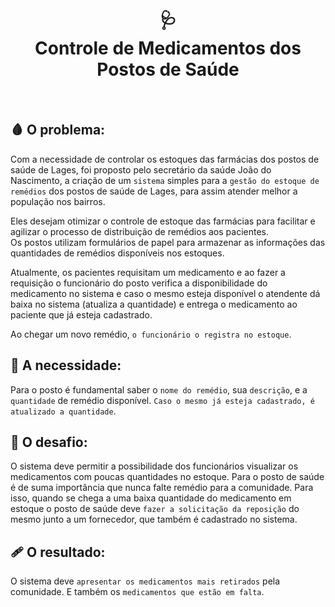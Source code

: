 <h1 align="center">
🩺<br>
Controle de Medicamentos dos Postos de Saúde
</h1>
<br>

## 🩸 O problema:
Com a necessidade de controlar os estoques das farmácias dos postos de saúde de Lages, foi proposto pelo secretário da saúde João do Nascimento, a criação de um `sistema` simples para a `gestão do estoque de remédios` dos postos de saúde de Lages, para assim atender melhor a população nos bairros.

Eles desejam otimizar o controle de estoque das farmácias para facilitar e agilizar o processo de distribuição de remédios aos pacientes.<br>
Os postos utilizam formulários de papel para armazenar as informações das quantidades de remédios disponíveis nos estoques.

Atualmente, os pacientes requisitam um medicamento e ao fazer a requisição o funcionário do posto verifica a disponibilidade do medicamento no sistema e caso o mesmo esteja disponível o atendente dá baixa no sistema (atualiza a quantidade) e entrega o medicamento ao paciente que já esteja cadastrado.

Ao chegar um novo remédio, `o funcionário o registra no estoque`.

## 💊 A necessidade: 
Para o posto é fundamental saber o `nome do remédio`, sua `descrição`, e a `quantidade` de remédio disponível. 
`Caso o mesmo já esteja cadastrado, é atualizado a quantidade`.

## 💉 O desafio:
O sistema deve permitir a possibilidade dos funcionários visualizar os medicamentos com poucas quantidades no estoque. 
Para o posto de saúde é de suma importância que nunca falte remédio para a comunidade. 
Para isso, quando se chega a uma baixa quantidade do medicamento em estoque o posto de saúde deve `fazer a solicitação da reposição` do mesmo junto a um fornecedor, que também é cadastrado no sistema.

## 🩹 O resultado:
O sistema deve `apresentar os medicamentos mais retirados` pela comunidade. 
E também os `medicamentos que estão em falta`.

